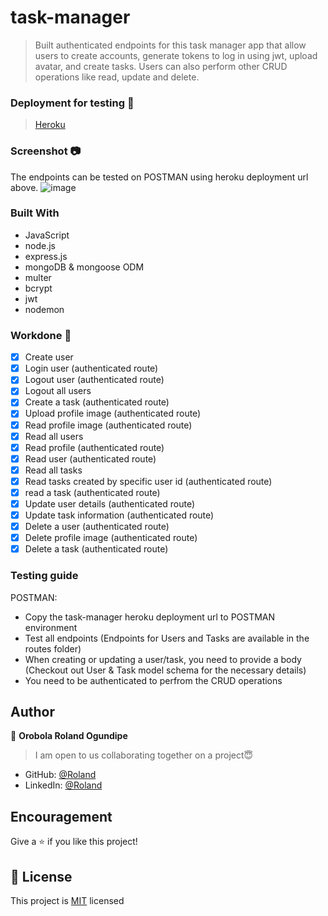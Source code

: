 # task-manager
> Built authenticated endpoints for this task manager app that allow users to create accounts, generate tokens to log in using jwt, upload avatar, and create tasks. Users can also perform other CRUD operations like read, update and delete. 

### Deployment for testing 🚀
> [Heroku](https://roland-task-manager.herokuapp.com)

### Screenshot 📷
The endpoints can be tested on POSTMAN using heroku deployment url above. 
![image](https://user-images.githubusercontent.com/63131597/182714611-aa4e896d-9461-448d-8b4b-da5031f3a854.png)

### Built With
- JavaScript
- node.js
- express.js
- mongoDB & mongoose ODM
- multer
- bcrypt
- jwt
- nodemon

### Workdone 🔧
- [x] Create user
- [x] Login user (authenticated route)
- [x] Logout user (authenticated route)
- [x] Logout all users
- [x] Create a task (authenticated route)
- [x] Upload profile image (authenticated route)
- [x] Read profile image (authenticated route)
- [x] Read all users
- [x] Read profile (authenticated route)
- [x] Read user (authenticated route)
- [x] Read all tasks
- [x] Read tasks created by specific user id (authenticated route)
- [x] read a task (authenticated route)
- [x] Update user details (authenticated route)
- [x] Update task information (authenticated route)
- [x] Delete a user (authenticated route)
- [x] Delete profile image (authenticated route)
- [x] Delete a task (authenticated route)

### Testing guide
POSTMAN: 
- Copy the task-manager heroku deployment url to POSTMAN environment
- Test all endpoints (Endpoints for Users and Tasks are available in the routes folder)
- When creating or updating a user/task, you need to provide a body (Checkout out User & Task model schema for the necessary details)
- You need to be authenticated to perfrom the CRUD operations

## Author
👤 **Orobola Roland Ogundipe**
> I am open to us collaborating together on a project😇
- GitHub: [@Roland](https://github.com/rolandexplore93)
- LinkedIn: [@Roland](https://www.linkedin.com/in/roland-orobola/)

## Encouragement
Give a ⭐️ if you like this project!

## 📝 License
This project is [MIT](./MIT.md) licensed
